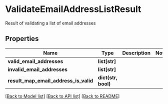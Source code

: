 # ValidateEmailAddressListResult

Result of validating a list of email addresses
## Properties
Name | Type | Description | Notes
------------ | ------------- | ------------- | -------------
**valid_email_addresses** | **list[str]** |  | 
**invalid_email_addresses** | **list[str]** |  | 
**result_map_email_address_is_valid** | **dict(str, bool)** |  | 

[[Back to Model list]](../README#documentation-for-models) [[Back to API list]](../README#documentation-for-api-endpoints) [[Back to README]](../README)


